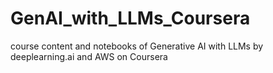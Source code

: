 # GenAI_with_LLMs_Coursera
course content and notebooks of Generative AI with LLMs by deeplearning.ai and AWS on Coursera

